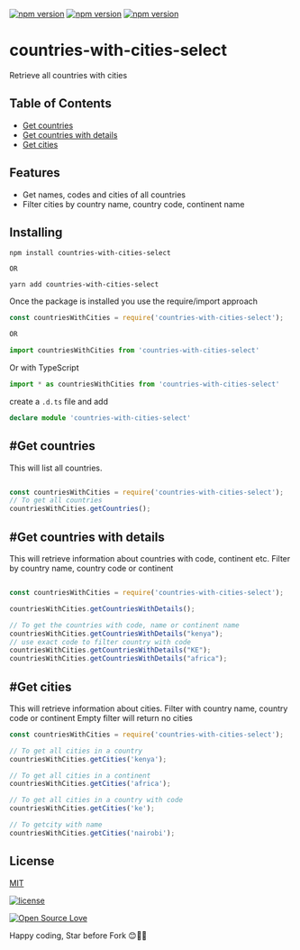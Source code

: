 [![npm version](https://badge.fury.io/js/countries-with-cities-select.svg)](https://github.com/JavaScript-Bits/countries-with-cities-select) [![npm version](https://badgen.net/npm/dt/countries-with-cities-select)](https://github.com/JavaScript-Bits/countries-with-cities-select) [![npm version](https://badgen.net/npm/license/lodash)](https://github.com/JavaScript-Bits/countries-with-cities-select)

# countries-with-cities-select
Retrieve all countries with cities

## Table of Contents 
+ [Get countries](#get-countries)
+ [Get countries with details](#get-countries-with-details)
+ [Get cities](#get-cities) 

## Features
+ Get names, codes and cities of all countries
+ Filter cities by country name, country code, continent name

## Installing

```
npm install countries-with-cities-select

OR

yarn add countries-with-cities-select

```
Once the package is installed you use the require/import approach

```javascript
const countriesWithCities = require('countries-with-cities-select');

OR

import countriesWithCities from 'countries-with-cities-select'

```

Or with TypeScript
```typescript
import * as countriesWithCities from 'countries-with-cities-select'
```
create a `.d.ts` file and add
```ts
declare module 'countries-with-cities-select'
```

## #Get countries
This will list all countries.
```javascript

const countriesWithCities = require('countries-with-cities-select');
// To get all countries
countriesWithCities.getCountries();

```

## #Get countries with details
This will retrieve information about countries with code, continent etc. Filter by country name, country code or continent
```javascript

const countriesWithCities = require('countries-with-cities-select');

countriesWithCities.getCountriesWithDetails();

// To get the countries with code, name or continent name
countriesWithCities.getCountriesWithDetails("kenya");
// use exact code to filter country with code
countriesWithCities.getCountriesWithDetails("KE");
countriesWithCities.getCountriesWithDetails("africa");

```

## #Get cities
This will retrieve information about cities. Filter with country name, country code or continent
Empty filter will return no cities

```javascript
const countriesWithCities = require('countries-with-cities-select');

// To get all cities in a country
countriesWithCities.getCities('kenya'); 

// To get all cities in a continent
countriesWithCities.getCities('africa');

// To get all cities in a country with code
countriesWithCities.getCities('ke');

// To getcity with name
countriesWithCities.getCities('nairobi');


```

## License

[MIT](LICENSE)

[![license](https://img.shields.io/github/license/mashape/apistatus.svg?style=for-the-badge)](#)

[![Open Source Love](https://badges.frapsoft.com/os/v2/open-source-200x33.png?v=103)](#)

Happy coding, Star before Fork 😊💪💯